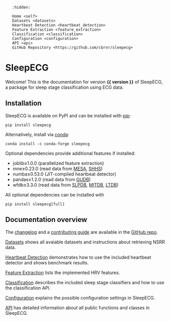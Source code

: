 ```{toctree}
   :hidden:

   Home <self>
   Datasets <datasets>
   Heartbeat Detection <heartbeat_detection>
   Feature Extraction <feature_extraction>
   Classification <classification>
   Configuration <configuration>
   API <api>
   GitHub Repository <https://github.com/cbrnr/sleepecg>
```

# SleepECG
Welcome! This is the documentation for version **{{ version }}** of SleepECG, a package for sleep stage classification using ECG data.

## Installation
SleepECG is available on PyPI and can be installed with [pip](https://pip.pypa.io/en/stable/):
```
pip install sleepecg
```
Alternatively, install via [conda](https://docs.conda.io/en/latest/):
```
conda install -c conda-forge sleepecg
```

Optional dependencies provide additional features if installed:
- joblib≥1.0.0 (parallelized feature extraction)
- mne≥0.23.0 (read data from [MESA](https://sleepdata.org/datasets/mesa), [SHHS](https://sleepdata.org/datasets/shhs))
- numba≥0.53.0 (JIT-compiled heartbeat detector)
- pandas≥1.2.0 (read data from [GUDB](https://berndporr.github.io/ECG-GUDB))
- wfdb≥3.3.0 (read data from [SLPDB](https://physionet.org/content/slpdb), [MITDB](https://physionet.org/content/mitdb), [LTDB](https://physionet.org/content/ltdb))

All optional dependencies can be installed with
```
pip install sleepecg[full]
```

## Documentation overview
The [changelog](https://github.com/cbrnr/sleepecg/blob/main/CHANGELOG.md) and a [contributing guide](https://github.com/cbrnr/sleepecg/blob/main/CONTRIBUTING.md) are available in the [GitHub repo](https://github.com/cbrnr/sleepecg).

[Datasets](./datasets) shows all avaiable datasets and instructions about retrieving NSRR data.

[Heartbeat Detection](./heartbeat_detection) demonstrates how to use the included heartbeat detector and shows benchmark results.

[Feature Extraction](./feature_extraction) lists the implemented HRV features.

[Classification](./classification) describes the included sleep stage classifiers and how to use the classification API.

[Configuration](./configuration) explains the possible configuration settings in SleepECG.

[API](./api) has detailed information about all public functions and classes in SleepECG.
